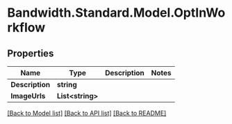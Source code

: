 # Bandwidth.Standard.Model.OptInWorkflow

## Properties

Name | Type | Description | Notes
------------ | ------------- | ------------- | -------------
**Description** | **string** |  | 
**ImageUrls** | **List&lt;string&gt;** |  | 

[[Back to Model list]](../README.md#documentation-for-models) [[Back to API list]](../README.md#documentation-for-api-endpoints) [[Back to README]](../README.md)

